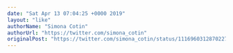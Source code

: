 ```yaml
---
date: "Sat Apr 13 07:04:25 +0000 2019"
layout: "like"
authorName: "Simona Cotin"
authorUrl: "https://twitter.com/simona_cotin"
originalPost: "https://twitter.com/simona_cotin/status/1116960312870227968"
---
```

